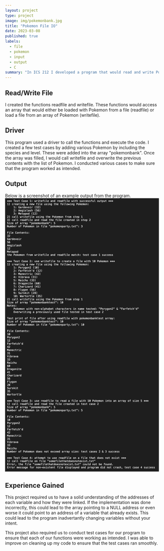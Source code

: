 ```yaml
---
layout: project
type: project
image: img/pokemonbank.jpg
title: "Pokemon File IO"
date: 2023-03-08
published: true
labels:
  - file
  - pokemon
  - input
  - output
  - C
summary: "In ICS 212 I developed a program that would read and write Pokemon loaded into a bank onto a file."
---
```


## Read/Write File
I created the functions readfile and writefile. These functions would access an array that would either be loaded with Pokemon from a file (readfile) or load a file from an array of Pokemon (writefile).

## Driver
This program used a driver to call the functions and execute the code. I created a few test cases by adding various Pokemon by including the species and level. These were added into the array "pokemonbank". Once the array was filled, I would call writefile and overwrite the previous contents with the list of Pokemon. I conducted various cases to make sure that the program worked as intended.

## Output
Below is a screenshot of an example output from the program.
<img class="img-fluid" src="../img/pokemonfileio.png">

## Experience Gained
This project required us to have a solid understanding of the addresses of each variable and how they were linked. If the implementation was done incorrectly, this could lead to the array pointing to a NULL address or even worse it could point to an address of a variable that already exists. This could lead to the program inadvertantly changing variables without your intent.

This project also required us to conduct test cases for our program to ensure that each of our functions were working as intended. I was able to improve on cleaning up my code to ensure that the test cases ran smoothly.
